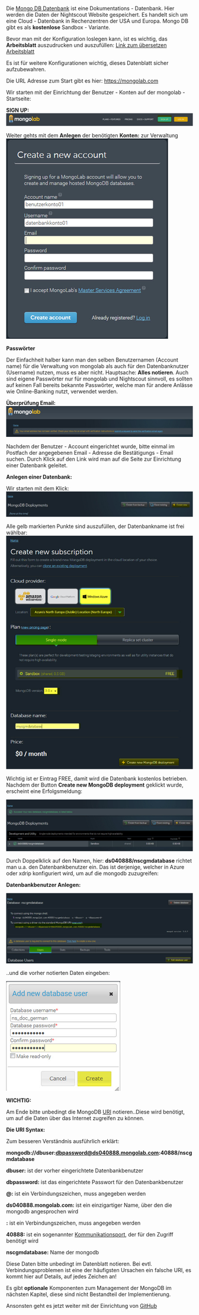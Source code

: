 
# 



Die [Mongo DB Datenbank](https://de.wikipedia.org/wiki/MongoDB) ist eine Dokumentations - Datenbank. Hier werden die Daten der Nightscout Website gespeichert. Es handelt sich um eine Cloud - Datenbank in Rechenzentren der USA und Europa. 
Mongo DB gibt es als **kostenlose** Sandbox - Variante.

Bevor man mit der Konfiguration loslegen kann, ist es wichtig, das **Arbeitsblatt** auszudrucken
und auszufüllen:
[Link zum übersetzen Arbeitsblatt](https://github.com/LadyViktoria/nightscout_handbuch/raw/master/dokumente/arbeitsblatt.pdf)

Es ist für weitere Konfigurationen wichtig, dieses Datenblatt sicher aufzubewahren.

Die URL Adresse zum Start gibt es hier: https://mongolab.com

Wir starten mit der Einrichtung der Benutzer - Konten auf der mongolab - Startseite:


**SIGN UP:**
![mongodb sign up](../images/mongodb/mongodb_sign_up.jpg)

Weiter gehts mit dem **Anlegen** der benötigten **Konten:** zur Verwaltung 
![mongo db create account](../images/mongodb/mongo_db_create_account.jpg)

**Passwörter**

Der Einfachheit halber kann man den selben Benutzernamen (Account name) für die Verwaltung von mongolab als auch für den Datenbanknutzer (Username) nutzen, muss es aber nicht. Hauptsache: **Alles notieren**. Auch sind eigene Passwörter nur für mongolab und Nightscout sinnvoll, es sollten auf keinen Fall bereits bekannte Passwörter, welche man für andere Anlässe wie Online-Banking nutzt, verwendet werden.

**Überprüfung Email:**
![verifyemail](../images/mongodb/verifyemail.jpg)

Nachdem der Benutzer - Account eingerichtet wurde, bitte einmal im Postfach der angegebenen Email - Adresse die Bestätigungs - Email suchen. Durch Klick auf den Link wird man auf die Seite zur Einrichtung einer Datenbank geleitet.

**Anlegen einer Datenbank:**

Wir starten mit dem Klick:
![create_db](../images/mongodb/create_db.jpg)

Alle gelb markierten Punkte sind auszufüllen, der Datenbankname ist frei wählbar:
![mongodb_details](../images/mongodb/mongodb_details.jpg)


Wichtig ist er Eintrag FREE, damit wird die Datenbank kostenlos betrieben.
Nachdem der Button **Create new MongoDB deployment** geklickt wurde, erscheint eine Erfolgsmeldung:

![mongodb_create_success](../images/mongodb/mongodb_create_success.jpg)

Durch Doppelklick auf den Namen, hier: **ds040888/nscgmdatabase** richtet man u.a. den Datenbankbenutzer ein. Das ist derjenige, welcher in Azure oder xdrip konfiguriert wird,
um auf die mongodb zuzugreifen:

**Datenbankbenutzer Anlegen:**

![mongodb_create_dbuser](../images/mongodb/mongodb_createdbuser.jpg)

..und die vorher notierten Daten eingeben:


![mongodb_dbuser_details](../images/mongodb/mongodb_dbuser_details.jpg)


**WICHTIG:**

Am Ende bitte unbedingt die MongoDB [URI](https://de.wikipedia.org/wiki/Uniform_Resource_Identifier) notieren..Diese wird benötigt, um auf die Daten über das Internet zugreifen zu können.

**Die URI Syntax:**

Zum besseren Verständnis ausführlich erklärt:

**mongodb://dbuser:dbpassword@ds040888.mongolab.com:40888/nscgmdatabase**

**dbuser:** ist der vorher eingerichtete Datenbankbenutzer

**dbpassword:** ist das eingerichtete Passwort für den Datenbankbenutzer

**@:** ist ein Verbindungszeichen, muss angegeben werden

**ds040888.mongolab.com:** ist ein einzigartiger Name, über den die mongodb angesprochen wird

**:** ist ein Verbindungszeichen, muss angegeben werden

**40888:** ist ein sogenannter [Kommunikationsport](https://de.wikipedia.org/wiki/Port_%28Protokoll%29), der für den Zugriff benötigt wird

**nscgmdatabase:** Name der mongodb

Diese Daten bitte unbedingt im Datenblatt notieren. Bei evtl. Verbindungsproblemen ist eine der häufigsten Ursachen ein falsche URI, es kommt hier auf Details, auf jedes Zeichen an!

Es gibt **optionale** Komponenten zum Management der MongoDB im nächsten Kapitel, diese sind nicht Bestandteil der Implementierung.

Ansonsten geht es jetzt weiter mit der Einrichtung von [GitHub](https://ladyviktoria.gitbooks.io/nightscout_handbuch/content/nightscout/github.html)

















